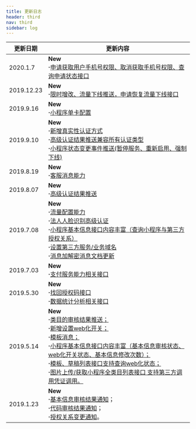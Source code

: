 ```yaml
---
title: 更新日志
header: third
nav: third
sidebar: log
---
```



|更新日期| 更新内容|
|-----|-----|
|2020.1.7|**New** <br> **·**<a href="https://smartprogram.baidu.com/docs/third/info/#申请获取用户手机号">申请获取用户手机号权限、取消获取手机号权限、查询申请状态接口</a>|
|2019.12.23 |**New** <br> **·**<a href="https://smartprogram.baidu.com/docs/third/info/#申请恢复流量下线">限时增改、流量下线推送，申请恢复流量下线接口</a> |
|2019.9.16 |**New** <br> **·**<a href="https://smartprogram.baidu.com/docs/third/sitemap/#小程序单卡配置">小程序单卡配置</a>|
|2019.9.10 |**New** <br> **·**<a href="https://smartprogram.baidu.com/docs//third/customer/#获取对公认证页面链接">新增真实性认证方式</a><br> **·**<a href="https://smartprogram.baidu.com/docs//third/customer/#高级认证结果推送">高级认证结果推送兼容所有认证类型</a> <br> **·**<a href="https://smartprogram.baidu.com/docs/third/info/#小程序状态变更推送">小程序状态变更事件推送(暂停服务、重新启用、强制下线)</a>|
|2019.8.19 | **New** <br> **·**<a href="https://smartprogram.baidu.com/docs/third/customerability/">客服消息能力</a>|
|2019.8.07 | **New**<br/>**·**<a href="https://smartprogram.baidu.com/docs//third/customer/#高级认证结果推送">高级认证结果推送</a>|
|2019.7.08 | **New**<br/>**·**<a href="https://smartprogram.baidu.com/docs/third/sitemap/">流量配置能力</a> <br/> **·**<a href="https://smartprogram.baidu.com/docs//third/customer/">法人人脸识别高级认证</a> </a><br>**·**<a href="https://smartprogram.baidu.com/docs/third/pro/#8、获取小程序基础信息">小程序基本信息接口内容丰富（查询小程序与第三方授权关系）</a> <br>**·**<a href="https://smartprogram.baidu.com/docs/third/domain/">设置第三方服务/业务域名</a><br>**·**<a href="https://smartprogram.baidu.com/docs/third/deciphering/">消息加解密消息文档更新</a>|
|2019.7.03 | **New**<br/>**·**<a href="https://smartprogram.baidu.com/docs/third/paymentservice/">支付服务能力相关接口</a> |
|2019.5.30 | **New**<br>**·**<a href="https://smartprogram.baidu.com/docs/third/pro/#9、找回授权码">找回授权码接口</a><br>**·**<a href="https://smartprogram.baidu.com/docs/third/datastatistics/">数据统计分析相关接口</a> |
|2019.5.14 | **New** <br> **·**<a href="https://smartprogram.baidu.com/docs/third/info/#基本信息审核通知">类目的审核结果推送；</a><br>**·**<a href="https://smartprogram.baidu.com/docs/third/sitemap/#设置web化开关">新增设置web化开关；</a><br>**·**<a href="https://smartprogram.baidu.com/docs/third/api/">模板消息；</a><br>**·**<a href="https://smartprogram.baidu.com/docs/third/pro/#8、获取小程序基础信息">小程序基本信息接口内容丰富（基本信息审核状态、web化开关状态、基本信息修改次数）；</a><br>**·**<a href="https://smartprogram.baidu.com/docs/third/module/">模板、草稿列表接口支持查询web化状态；</a><br>**·**<a href="https://smartprogram.baidu.com/docs/third/upload/">图片上传/获取小程序全类目列表接口 支持第三方调用凭证调用。</a>
|2019.1.23 | **New** <br> **·**<a href="https://smartprogram.baidu.com/docs/third/info/#基本信息审核结果通知">基本信息审核结果通知</a>；<br>**·**<a href="https://smartprogram.baidu.com/docs/third/apppage/#代码审核结果通知">代码审核结果通知</a>；<br>**·**<a href="https://smartprogram.baidu.com/docs/third/pro/">授权关系变更通知</a>。|

